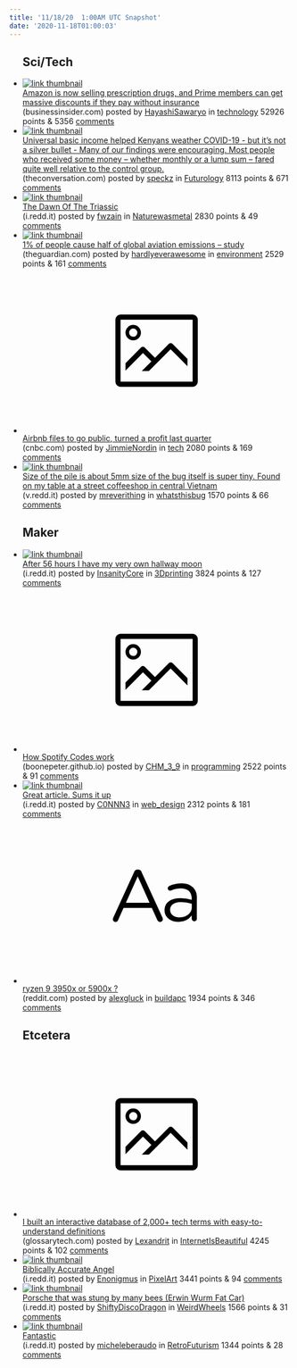 ```yaml
---
title: '11/18/20  1:00AM UTC Snapshot'
date: '2020-11-18T01:00:03'
---
```

<ul>
<h2>Sci/Tech</h2>

<li><a href='https://www.businessinsider.com/amazon-starts-selling-prescription-medication-in-us-2020-11'><img src='https://b.thumbs.redditmedia.com/PO8BKMot_vHDk1Cwu8B4KpMw5Tx3BJ3iGHXXATufZ0Y.jpg' alt='link thumbnail'></a><div><div class='linkTitle'><a href='https://www.businessinsider.com/amazon-starts-selling-prescription-medication-in-us-2020-11'>Amazon is now selling prescription drugs, and Prime members can get massive discounts if they pay without insurance</a></div>(businessinsider.com) posted by <a href='https://www.reddit.com/user/HayashiSawaryo'>HayashiSawaryo</a> in <a href='https://www.reddit.com/r/technology'>technology</a> 52926 points & 5356 <a href='https://www.reddit.com/r/technology/comments/jvry7v/amazon_is_now_selling_prescription_drugs_and/'>comments</a></div></li>

<li><a href='https://theconversation.com/universal-basic-income-helped-kenyans-weather-covid-19-but-its-not-a-silver-bullet-147680'><img src='https://b.thumbs.redditmedia.com/pqBNtaT9nSHNfpa33W90_VDCQGj4_cYu-QCNDufniKU.jpg' alt='link thumbnail'></a><div><div class='linkTitle'><a href='https://theconversation.com/universal-basic-income-helped-kenyans-weather-covid-19-but-its-not-a-silver-bullet-147680'>Universal basic income helped Kenyans weather COVID-19 - but it’s not a silver bullet - Many of our findings were encouraging. Most people who received some money – whether monthly or a lump sum – fared quite well relative to the control group.</a></div>(theconversation.com) posted by <a href='https://www.reddit.com/user/speckz'>speckz</a> in <a href='https://www.reddit.com/r/Futurology'>Futurology</a> 8113 points & 671 <a href='https://www.reddit.com/r/Futurology/comments/jvv8pe/universal_basic_income_helped_kenyans_weather/'>comments</a></div></li>

<li><a href='https://i.redd.it/ro9882buitz51.jpg'><img src='https://b.thumbs.redditmedia.com/oRqvjCiIJMMOQWxYZrS6pyqK87MfnGtTRzxiRa6wEFU.jpg' alt='link thumbnail'></a><div><div class='linkTitle'><a href='https://i.redd.it/ro9882buitz51.jpg'>The Dawn Of The Triassic</a></div>(i.redd.it) posted by <a href='https://www.reddit.com/user/fwzain'>fwzain</a> in <a href='https://www.reddit.com/r/Naturewasmetal'>Naturewasmetal</a> 2830 points & 49 <a href='https://www.reddit.com/r/Naturewasmetal/comments/jvuufk/the_dawn_of_the_triassic/'>comments</a></div></li>

<li><a href='https://www.theguardian.com/business/2020/nov/17/people-cause-global-aviation-emissions-study-covid-19'><img src='https://b.thumbs.redditmedia.com/wqOHjPkIXxsWZyrheu7iIS2Pm6zEy3_cOxQDaehPRTQ.jpg' alt='link thumbnail'></a><div><div class='linkTitle'><a href='https://www.theguardian.com/business/2020/nov/17/people-cause-global-aviation-emissions-study-covid-19'>1% of people cause half of global aviation emissions – study</a></div>(theguardian.com) posted by <a href='https://www.reddit.com/user/hardlyeverawesome'>hardlyeverawesome</a> in <a href='https://www.reddit.com/r/environment'>environment</a> 2529 points & 161 <a href='https://www.reddit.com/r/environment/comments/jvs2az/1_of_people_cause_half_of_global_aviation/'>comments</a></div></li>

<li><a href='https://www.cnbc.com/2020/11/16/airbnb-s-1-ipo-filing-drops.html'><svg version='1.1' viewBox='-34 -14 104 64' preserveAspectRatio='xMidYMid meet' xmlns='http://www.w3.org/2000/svg' xmlns:xlink='http://www.w3.org/1999/xlink'>
    <title>link thumbnail</title>
    <path d='M32,4H4A2,2,0,0,0,2,6V30a2,2,0,0,0,2,2H32a2,2,0,0,0,2-2V6A2,2,0,0,0,32,4ZM4,30V6H32V30Z'></path>
    <path d='M8.92,14a3,3,0,1,0-3-3A3,3,0,0,0,8.92,14Zm0-4.6A1.6,1.6,0,1,1,7.33,11,1.6,1.6,0,0,1,8.92,9.41Z'></path>
    <path d='M22.78,15.37l-5.4,5.4-4-4a1,1,0,0,0-1.41,0L5.92,22.9v2.83l6.79-6.79L16,22.18l-3.75,3.75H15l8.45-8.45L30,24V21.18l-5.81-5.81A1,1,0,0,0,22.78,15.37Z'></path>
    </svg></a><div><div class='linkTitle'><a href='https://www.cnbc.com/2020/11/16/airbnb-s-1-ipo-filing-drops.html'>Airbnb files to go public, turned a profit last quarter</a></div>(cnbc.com) posted by <a href='https://www.reddit.com/user/JimmieNordin'>JimmieNordin</a> in <a href='https://www.reddit.com/r/tech'>tech</a> 2080 points & 169 <a href='https://www.reddit.com/r/tech/comments/jvnr05/airbnb_files_to_go_public_turned_a_profit_last/'>comments</a></div></li>

<li><a href='https://v.redd.it/ixqo81nhapz51'><img src='https://b.thumbs.redditmedia.com/A4DfkKV57JiJP1Qu0aYeh27JxLm6jcuArKLAgSB_cBs.jpg' alt='link thumbnail'></a><div><div class='linkTitle'><a href='https://v.redd.it/ixqo81nhapz51'>Size of the pile is about 5mm size of the bug itself is super tiny. Found on my table at a street coffeeshop in central Vietnam</a></div>(v.redd.it) posted by <a href='https://www.reddit.com/user/mreverithing'>mreverithing</a> in <a href='https://www.reddit.com/r/whatsthisbug'>whatsthisbug</a> 1570 points & 66 <a href='https://www.reddit.com/r/whatsthisbug/comments/jvjk6g/size_of_the_pile_is_about_5mm_size_of_the_bug/'>comments</a></div></li>

<h2>Maker</h2>

<li><a href='https://i.redd.it/61xqyawdftz51.jpg'><img src='https://b.thumbs.redditmedia.com/tSadDj7dQW0IUiJEZhfROAJp4oLbN8wt_roW4ru7zUY.jpg' alt='link thumbnail'></a><div><div class='linkTitle'><a href='https://i.redd.it/61xqyawdftz51.jpg'>After 56 hours I have my very own hallway moon</a></div>(i.redd.it) posted by <a href='https://www.reddit.com/user/InsanityCore'>InsanityCore</a> in <a href='https://www.reddit.com/r/3Dprinting'>3Dprinting</a> 3824 points & 127 <a href='https://www.reddit.com/r/3Dprinting/comments/jvuhzn/after_56_hours_i_have_my_very_own_hallway_moon/'>comments</a></div></li>

<li><a href='https://boonepeter.github.io/posts/2020-11-10-spotify-codes/'><svg version='1.1' viewBox='-34 -14 104 64' preserveAspectRatio='xMidYMid meet' xmlns='http://www.w3.org/2000/svg' xmlns:xlink='http://www.w3.org/1999/xlink'>
    <title>link thumbnail</title>
    <path d='M32,4H4A2,2,0,0,0,2,6V30a2,2,0,0,0,2,2H32a2,2,0,0,0,2-2V6A2,2,0,0,0,32,4ZM4,30V6H32V30Z'></path>
    <path d='M8.92,14a3,3,0,1,0-3-3A3,3,0,0,0,8.92,14Zm0-4.6A1.6,1.6,0,1,1,7.33,11,1.6,1.6,0,0,1,8.92,9.41Z'></path>
    <path d='M22.78,15.37l-5.4,5.4-4-4a1,1,0,0,0-1.41,0L5.92,22.9v2.83l6.79-6.79L16,22.18l-3.75,3.75H15l8.45-8.45L30,24V21.18l-5.81-5.81A1,1,0,0,0,22.78,15.37Z'></path>
    </svg></a><div><div class='linkTitle'><a href='https://boonepeter.github.io/posts/2020-11-10-spotify-codes/'>How Spotify Codes work</a></div>(boonepeter.github.io) posted by <a href='https://www.reddit.com/user/CHM_3_9'>CHM_3_9</a> in <a href='https://www.reddit.com/r/programming'>programming</a> 2522 points & 91 <a href='https://www.reddit.com/r/programming/comments/jvrpvj/how_spotify_codes_work/'>comments</a></div></li>

<li><a href='https://i.redd.it/8v8mblontsz51.png'><img src='https://a.thumbs.redditmedia.com/gwveIovauxY5ChLnbs-3oKDat8D-vqZjeL0WDSHq3M8.jpg' alt='link thumbnail'></a><div><div class='linkTitle'><a href='https://i.redd.it/8v8mblontsz51.png'>Great article. Sums it up</a></div>(i.redd.it) posted by <a href='https://www.reddit.com/user/C0NNN3'>C0NNN3</a> in <a href='https://www.reddit.com/r/web_design'>web_design</a> 2312 points & 181 <a href='https://www.reddit.com/r/web_design/comments/jvslve/great_article_sums_it_up/'>comments</a></div></li>

<li><a href='https://www.reddit.com/r/buildapc/comments/jvs3z2/ryzen_9_3950x_or_5900x/'><svg version='1.1' viewBox='-34 -12 104 64' preserveAspectRatio='xMidYMid slice' xmlns='http://www.w3.org/2000/svg' xmlns:xlink='http://www.w3.org/1999/xlink'>
    <title>text link thumbnail</title>
    <path d='M12.19,8.84a1.45,1.45,0,0,0-1.4-1h-.12a1.46,1.46,0,0,0-1.42,1L1.14,26.56a1.29,1.29,0,0,0-.14.59,1,1,0,0,0,1,1,1.12,1.12,0,0,0,1.08-.77l2.08-4.65h11l2.08,4.59a1.24,1.24,0,0,0,1.12.83,1.08,1.08,0,0,0,1.08-1.08,1.64,1.64,0,0,0-.14-.57ZM6.08,20.71l4.59-10.22,4.6,10.22Z'>
    </path>
    <path d='M32.24,14.78A6.35,6.35,0,0,0,27.6,13.2a11.36,11.36,0,0,0-4.7,1,1,1,0,0,0-.58.89,1,1,0,0,0,.94.92,1.23,1.23,0,0,0,.39-.08,8.87,8.87,0,0,1,3.72-.81c2.7,0,4.28,1.33,4.28,3.92v.5a15.29,15.29,0,0,0-4.42-.61c-3.64,0-6.14,1.61-6.14,4.64v.05c0,2.95,2.7,4.48,5.37,4.48a6.29,6.29,0,0,0,5.19-2.48V26.9a1,1,0,0,0,1,1,1,1,0,0,0,1-1.06V19A5.71,5.71,0,0,0,32.24,14.78Zm-.56,7.7c0,2.28-2.17,3.89-4.81,3.89-1.94,0-3.61-1.06-3.61-2.86v-.06c0-1.8,1.5-3,4.2-3a15.2,15.2,0,0,1,4.22.61Z'>
    </path>
    </svg></a><div><div class='linkTitle'><a href='https://www.reddit.com/r/buildapc/comments/jvs3z2/ryzen_9_3950x_or_5900x/'>ryzen 9 3950x or 5900x ?</a></div>(reddit.com) posted by <a href='https://www.reddit.com/user/alexgluck'>alexgluck</a> in <a href='https://www.reddit.com/r/buildapc'>buildapc</a> 1934 points & 346 <a href='https://www.reddit.com/r/buildapc/comments/jvs3z2/ryzen_9_3950x_or_5900x/'>comments</a></div></li>

<h2>Etcetera</h2>

<li><a href='https://glossarytech.com'><svg version='1.1' viewBox='-34 -14 104 64' preserveAspectRatio='xMidYMid meet' xmlns='http://www.w3.org/2000/svg' xmlns:xlink='http://www.w3.org/1999/xlink'>
    <title>link thumbnail</title>
    <path d='M32,4H4A2,2,0,0,0,2,6V30a2,2,0,0,0,2,2H32a2,2,0,0,0,2-2V6A2,2,0,0,0,32,4ZM4,30V6H32V30Z'></path>
    <path d='M8.92,14a3,3,0,1,0-3-3A3,3,0,0,0,8.92,14Zm0-4.6A1.6,1.6,0,1,1,7.33,11,1.6,1.6,0,0,1,8.92,9.41Z'></path>
    <path d='M22.78,15.37l-5.4,5.4-4-4a1,1,0,0,0-1.41,0L5.92,22.9v2.83l6.79-6.79L16,22.18l-3.75,3.75H15l8.45-8.45L30,24V21.18l-5.81-5.81A1,1,0,0,0,22.78,15.37Z'></path>
    </svg></a><div><div class='linkTitle'><a href='https://glossarytech.com'>I built an interactive database of 2,000+ tech terms with easy-to-understand definitions</a></div>(glossarytech.com) posted by <a href='https://www.reddit.com/user/Lexandrit'>Lexandrit</a> in <a href='https://www.reddit.com/r/InternetIsBeautiful'>InternetIsBeautiful</a> 4245 points & 102 <a href='https://www.reddit.com/r/InternetIsBeautiful/comments/jvul9e/i_built_an_interactive_database_of_2000_tech/'>comments</a></div></li>

<li><a href='https://i.redd.it/1bo8nic45tz51.png'><img src='https://b.thumbs.redditmedia.com/CjYZCKSfV0FSPwFtaK21WazY_cbWPxzQtHfZGTfoz3c.jpg' alt='link thumbnail'></a><div><div class='linkTitle'><a href='https://i.redd.it/1bo8nic45tz51.png'>Biblically Accurate Angel</a></div>(i.redd.it) posted by <a href='https://www.reddit.com/user/Enonigmus'>Enonigmus</a> in <a href='https://www.reddit.com/r/PixelArt'>PixelArt</a> 3441 points & 94 <a href='https://www.reddit.com/r/PixelArt/comments/jvtkgo/biblically_accurate_angel/'>comments</a></div></li>

<li><a href='https://i.redd.it/8j8l00c4csz51.jpg'><img src='https://b.thumbs.redditmedia.com/5IZ21xux-vfsTyq3s-sVZg6CYzKk7x4qhGPsXmrMKmI.jpg' alt='link thumbnail'></a><div><div class='linkTitle'><a href='https://i.redd.it/8j8l00c4csz51.jpg'>Porsche that was stung by many bees (Erwin Wurm Fat Car)</a></div>(i.redd.it) posted by <a href='https://www.reddit.com/user/ShiftyDiscoDragon'>ShiftyDiscoDragon</a> in <a href='https://www.reddit.com/r/WeirdWheels'>WeirdWheels</a> 1566 points & 31 <a href='https://www.reddit.com/r/WeirdWheels/comments/jvrehl/porsche_that_was_stung_by_many_bees_erwin_wurm/'>comments</a></div></li>

<li><a href='https://i.redd.it/btr48svchpz51.jpg'><img src='https://a.thumbs.redditmedia.com/Sf1D8orHE7Pj5TECz4KtmJXOJ-Dd5Fq7hZaYZzEveN4.jpg' alt='link thumbnail'></a><div><div class='linkTitle'><a href='https://i.redd.it/btr48svchpz51.jpg'>Fantastic</a></div>(i.redd.it) posted by <a href='https://www.reddit.com/user/micheleberaudo'>micheleberaudo</a> in <a href='https://www.reddit.com/r/RetroFuturism'>RetroFuturism</a> 1344 points & 28 <a href='https://www.reddit.com/r/RetroFuturism/comments/jvsgp4/fantastic/'>comments</a></div></li>

</ul>
